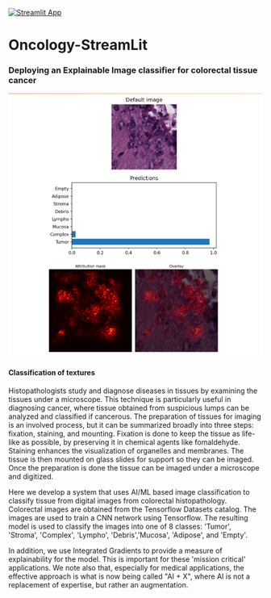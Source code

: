 [![Streamlit App](https://static.streamlit.io/badges/streamlit_badge_black_white.svg)](https://share.streamlit.io/joshdumo/oncology-streamlit/main/oncology_app.py)
# Oncology-StreamLit
### Deploying an Explainable Image classifier for colorectal tissue cancer 
![Inferences](content/oncology-streamlit.png)
#### Classification of textures

Histopathologists study and diagnose diseases in tissues by examining the tissues under a microscope. This technique is particularly useful in diagnosing cancer, where tissue obtained from suspicious lumps can be analyzed and classified if cancerous. The preparation of tissues for imaging is an involved process, but it can be summarized broadly into three steps: fixation, staining, and mounting. Fixation is done to keep the tissue as life-like as possible, by preserving it in chemical agents like fomaldehyde. Staining enhances the visualization of organelles and membranes. The tissue is then mounted on glass slides for support so they can be imaged. Once the preparation is done the tissue can be imaged under a microscope and digitized.

Here we develop a system that uses AI/ML based image classification to classify tissue from digital images from colorectal histopathology. Colorectal images are obtained from the Tensorflow Datasets catalog. The images are used to train a CNN network using Tensorflow. The resulting model is used to classify the images into one of 8 classes: 'Tumor', 'Stroma', 'Complex', 'Lympho', 'Debris','Mucosa', 'Adipose', and 'Empty'.

In addition, we use Integrated Gradients to provide a measure of explainability for the model. This is important for these 'mission critical' applications. We note also that, especially for medical applications, the effective approach is what is now being called "AI + X", where AI is not a replacement of expertise, but rather an augmentation.
